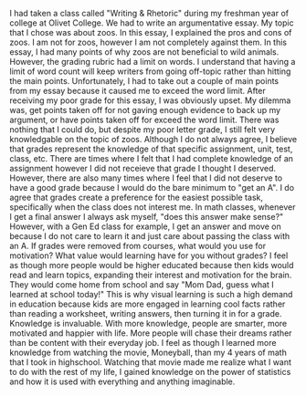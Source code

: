 I had taken a class called "Writing & Rhetoric" during my freshman year of college at Olivet College. We had to write an argumentative essay. My topic that I chose was about zoos. In this essay, I explained the pros and cons of zoos. I am not for zoos, however I am not completely against them. In this essay, I had many points of why zoos are not beneficial to wild animals. However, the grading rubric had a limit on words. I understand that having a limit of word count will keep writers from going off-topic rather than hitting the main points. Unfortunately, I had to take out a couple of main points from my essay because it caused me to exceed the word limit. After receiving my poor grade for this essay, I was obviously upset. My dilemma was, get points taken off for not gaving enough evidence to back up my argument, or have points taken off for exceed the word limit. There was nothing that I could do, but despite my poor letter grade, I still felt very knowledgable on the topic of zoos. 
Although I do not always agree, I believe that grades represent the knowledge of that specific assignment, unit, test, class, etc. There are times where I felt that I had complete knowledge of an assignment however I did not receieve that grade I thought I deserved. However, there are also many times where I feel that I did not deserve to have a good grade because I would do the bare minimum to "get an A". I do agree that grades create a preference for the easiest possible task, specifically when the class does not interest me. In math classes, whenever I get a final answer I always ask myself, "does this answer make sense?" However, with a Gen Ed class for example, I get an answer and move on because I do not care to learn it and just care about passing the class with an A. 
If grades were removed from courses, what would you use for motivation? What value would learning have for you without grades? I feel as though more people would be higher educated because then kids would read and learn topics, expanding their interest and motivation for the brain. They would come home from school and say "Mom Dad, guess what I learned at school today!" This is why visual learning is such a high demand in education because kids are more engaged in learning cool facts rather than reading a worksheet, writing answers, then turning it in for a grade. Knowledge is invaluable. With more knowledge, people are smarter, more motivated and happier with life. More people will chase their dreams rather than be content with their everyday job. I feel as though I learned more knowledge from watching the movie, Moneyball, than my 4 years of math that I took in highschool. Watching that movie made me realize what I want to do with the rest of my life, I gained knowledge on the power of statistics and how it is used with everything and anything imaginable.
